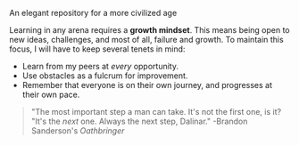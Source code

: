 An elegant repository for a more civilized age

Learning in any arena requires a **growth mindset**. This means being open to new ideas, challenges, and most of all, failure and growth. To maintain this focus, I will have to keep several tenets in mind:

- Learn from my peers at *every* opportunity.
- Use obstacles as a fulcrum for improvement.
- Remember that everyone is on their own journey, and progresses at their own pace. 

>"The most important step a man can take. It's not the first one, is it?<br/>"It's the *next* one. Always the next step, Dalinar." -Brandon Sanderson's *Oathbringer*

